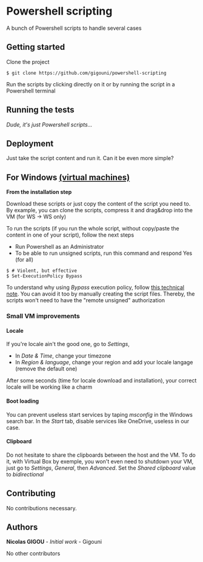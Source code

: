 # Powershell scripting

A bunch of Powershell scripts to handle several cases

## Getting started

Clone the project

```shell
$ git clone https://github.com/gigouni/powershell-scripting
```

Run the scripts by clicking directly on it or by running the script in a Powershell terminal

## Running the tests

_Dude, it's just Powershell scripts..._

## Deployment

Just take the script content and run it. Can it be even more simple?

## For Windows [(virtual machines)](https://developer.microsoft.com/en-us/microsoft-edge/tools/vms/)

__From the installation step__

Download these scripts or just copy the content of the script you need to. 
By example, you can clone the scripts, compress it and drag&drop into the VM (for WS -> WS only)

To run the scripts (if you run the whole script, without copy/paste the content in one of your script), follow the next steps

* Run Powershell as an Administrator
* To be able to run unsigned scripts, run this command and respond Yes (for all)

```shell
$ # Violent, but effective
$ Set-ExecutionPolicy Bypass
```

To understand why using _Bypass_ execution policy, follow [this technical note](https://4sysops.com/archives/powershell-bypass-executionpolicy-to-run-downloaded-scripts/). 
You can avoid it too by manually creating the script files. Thereby, the scripts won't need to have the "remote unsigned" authorization 

### Small VM improvements

#### Locale

If you're locale ain't the good one, go to _Settings_, 

* In _Date & Time_, change your timezone
* In _Region & language_, change your region and add your locale langage (remove the default one)

After some seconds (time for locale download and installation), your correct locale will be working like a charm

#### Boot loading

You can prevent useless start services by taping _msconfig_ in the Windows search bar. In the _Start_ tab, disable services like OneDrive, useless in our case.

#### Clipboard

Do not hesitate to share the clipboards between the host and the VM. To do it, with Virtual Box by exemple, you won't even need to shutdown your VM, just go 
to _Settings_, _General_, then _Advanced_. Set the _Shared clipboard_ value to _bidirectional_


## Contributing

No contributions necessary.

## Authors

**Nicolas GIGOU** - _Initial work_ - Gigouni

No other contributors

